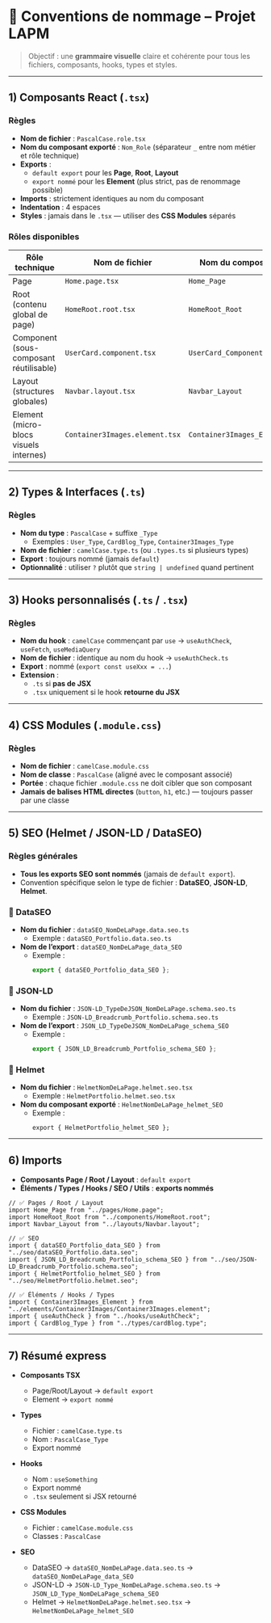# 📘 Conventions de nommage – Projet **LAPM**

> Objectif : une **grammaire visuelle** claire et cohérente pour tous les fichiers, composants, hooks, types et styles.

---

## 1) Composants React (`.tsx`)

### Règles
- **Nom de fichier** : `PascalCase.role.tsx`
- **Nom du composant exporté** : `Nom_Role` (séparateur `_` entre nom métier et rôle technique)
- **Exports** :  
  - `default export` pour les **Page**, **Root**, **Layout**  
  - `export nommé` pour les **Element** (plus strict, pas de renommage possible)
- **Imports** : strictement identiques au nom du composant
- **Indentation** : 4 espaces
- **Styles** : jamais dans le `.tsx` — utiliser des **CSS Modules** séparés

### Rôles disponibles

| Rôle technique | Nom de fichier                  | Nom du composant            | Exemple d’import |
|----------------|---------------------------------|-----------------------------|------------------|
| Page           | `Home.page.tsx`                 | `Home_Page`                 | `import Home_Page from "../pages/Home.page";` |
| Root (contenu global de page) | `HomeRoot.root.tsx`             | `HomeRoot_Root`             | `import HomeRoot_Root from "../components/HomeRoot.root";` |
| Component (sous-composant réutilisable) | `UserCard.component.tsx`        | `UserCard_Component`        | `import UserCard_Component from "../components/UserCard.component";` |
| Layout (structures globales) | `Navbar.layout.tsx`             | `Navbar_Layout`             | `import Navbar_Layout from "../layouts/Navbar.layout";` |
| Element (micro-blocs visuels internes) | `Container3Images.element.tsx`   | `Container3Images_Element`  | `import { Container3Images_Element } from "../elements/Container3Images/Container3Images.element";` |

---

## 2) Types & Interfaces (`.ts`)

### Règles
- **Nom du type** : `PascalCase` + suffixe `_Type`  
  - Exemples : `User_Type`, `CardBlog_Type`, `Container3Images_Type`
- **Nom de fichier** : `camelCase.type.ts` (ou `.types.ts` si plusieurs types)
- **Export** : toujours nommé (jamais `default`)
- **Optionnalité** : utiliser `?` plutôt que `string | undefined` quand pertinent

---

## 3) Hooks personnalisés (`.ts` / `.tsx`)

### Règles
- **Nom du hook** : `camelCase` commençant par `use` → `useAuthCheck`, `useFetch`, `useMediaQuery`
- **Nom de fichier** : identique au nom du hook → `useAuthCheck.ts`
- **Export** : nommé (`export const useXxx = ...`)
- **Extension** :  
  - `.ts` si **pas de JSX**  
  - `.tsx` uniquement si le hook **retourne du JSX**

---

## 4) CSS Modules (`.module.css`)

### Règles
- **Nom de fichier** : `camelCase.module.css`
- **Nom de classe** : `PascalCase` (aligné avec le composant associé)
- **Portée** : chaque fichier `.module.css` ne doit cibler que son composant
- **Jamais de balises HTML directes** (`button`, `h1`, etc.) — toujours passer par une classe

---

## 5) SEO (Helmet / JSON-LD / DataSEO)

### Règles générales
- **Tous les exports SEO sont nommés** (jamais de `default export`).
- Convention spécifique selon le type de fichier : **DataSEO**, **JSON-LD**, **Helmet**.

### 🔹 DataSEO
- **Nom du fichier** : `dataSEO_NomDeLaPage.data.seo.ts`  
  - Exemple : `dataSEO_Portfolio.data.seo.ts`
- **Nom de l’export** : `dataSEO_NomDeLaPage_data_SEO`  
  - Exemple :  
    ```ts
    export { dataSEO_Portfolio_data_SEO };
    ```

### 🔹 JSON-LD
- **Nom du fichier** : `JSON-LD_TypeDeJSON_NomDeLaPage.schema.seo.ts`  
  - Exemple : `JSON-LD_Breadcrumb_Portfolio.schema.seo.ts`
- **Nom de l’export** : `JSON_LD_TypeDeJSON_NomDeLaPage_schema_SEO`  
  - Exemple :  
    ```ts
    export { JSON_LD_Breadcrumb_Portfolio_schema_SEO };
    ```

### 🔹 Helmet
- **Nom du fichier** : `HelmetNomDeLaPage.helmet.seo.tsx`  
  - Exemple : `HelmetPortfolio.helmet.seo.tsx`
- **Nom du composant exporté** : `HelmetNomDeLaPage_helmet_SEO`  
  - Exemple :  
    ```tsx
    export { HelmetPortfolio_helmet_SEO };
    ```

---

## 6) Imports

- **Composants Page / Root / Layout** : `default export`  
- **Éléments / Types / Hooks / SEO / Utils** : **exports nommés**

```tsx
// ✅ Pages / Root / Layout
import Home_Page from "../pages/Home.page";
import HomeRoot_Root from "../components/HomeRoot.root";
import Navbar_Layout from "../layouts/Navbar.layout";

// ✅ SEO
import { dataSEO_Portfolio_data_SEO } from "../seo/dataSEO_Portfolio.data.seo";
import { JSON_LD_Breadcrumb_Portfolio_schema_SEO } from "../seo/JSON-LD_Breadcrumb_Portfolio.schema.seo";
import { HelmetPortfolio_helmet_SEO } from "../seo/HelmetPortfolio.helmet.seo";

// ✅ Éléments / Hooks / Types
import { Container3Images_Element } from "../elements/Container3Images/Container3Images.element";
import { useAuthCheck } from "../hooks/useAuthCheck";
import { CardBlog_Type } from "../types/cardBlog.type";
```

---

## 7) Résumé express

- **Composants TSX**  
  - Page/Root/Layout → `default export`  
  - Element → `export nommé`

- **Types**  
  - Fichier : `camelCase.type.ts`  
  - Nom : `PascalCase_Type`  
  - Export nommé

- **Hooks**  
  - Nom : `useSomething`  
  - Export nommé  
  - `.tsx` seulement si JSX retourné

- **CSS Modules**  
  - Fichier : `camelCase.module.css`  
  - Classes : `PascalCase`

- **SEO**  
  - DataSEO → `dataSEO_NomDeLaPage.data.seo.ts` → `dataSEO_NomDeLaPage_data_SEO`  
  - JSON-LD → `JSON-LD_Type_NomDeLaPage.schema.seo.ts` → `JSON_LD_Type_NomDeLaPage_schema_SEO`  
  - Helmet → `HelmetNomDeLaPage.helmet.seo.tsx` → `HelmetNomDeLaPage_helmet_SEO`
